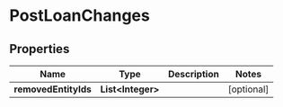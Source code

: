 # PostLoanChanges

## Properties
Name | Type | Description | Notes
------------ | ------------- | ------------- | -------------
**removedEntityIds** | **List&lt;Integer&gt;** |  |  [optional]
